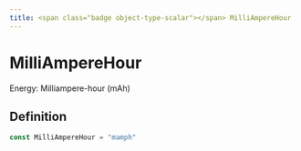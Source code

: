 ```yaml
---
title: <span class="badge object-type-scalar"></span> MilliAmpereHour
---
```

# <span class="badge object-type-scalar"></span> MilliAmpereHour

Energy: Milliampere-hour (mAh)

## Definition

```go
const MilliAmpereHour = "mamph"
```
